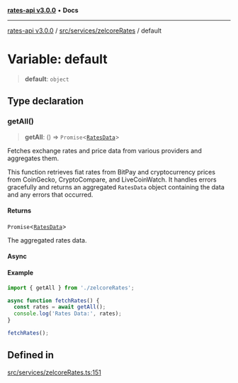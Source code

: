 [**rates-api v3.0.0**](../../../../README.md) • **Docs**

***

[rates-api v3.0.0](../../../../modules.md) / [src/services/zelcoreRates](../README.md) / default

# Variable: default

> **default**: `object`

## Type declaration

### getAll()

> **getAll**: () => `Promise`\<[`RatesData`](../../../types/type-aliases/RatesData.md)\>

Fetches exchange rates and price data from various providers and aggregates them.

This function retrieves fiat rates from BitPay and cryptocurrency prices from CoinGecko,
CryptoCompare, and LiveCoinWatch. It handles errors gracefully and returns an aggregated
`RatesData` object containing the data and any errors that occurred.

#### Returns

`Promise`\<[`RatesData`](../../../types/type-aliases/RatesData.md)\>

The aggregated rates data.

#### Async

#### Example

```typescript
import { getAll } from './zelcoreRates';

async function fetchRates() {
  const rates = await getAll();
  console.log('Rates Data:', rates);
}

fetchRates();
```

## Defined in

[src/services/zelcoreRates.ts:151](https://github.com/ZelCore-io/rates-api/blob/6685e3f3773638f4d641af3eec276ce5ce2b0d4c/src/services/zelcoreRates.ts#L151)
